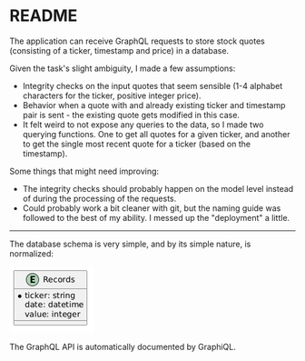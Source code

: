 # README

The application can receive GraphQL requests to store stock quotes (consisting of a ticker, timestamp and price) in a database.

Given the task's slight ambiguity, I made a few assumptions:
* Integrity checks on the input quotes that seem sensible (1-4 alphabet characters for the ticker, positive integer price).
* Behavior when a quote with and already existing ticker and timestamp pair is sent - the existing quote gets modified in this case.
* It felt weird to not expose any queries to the data, so I made two querying functions. One to get all quotes for a given ticker, and another to get the single most recent quote for a ticker (based on the timestamp).

Some things that might need improving:
* The integrity checks should probably happen on the model level instead of during the processing of the requests.
* Could probably work a bit cleaner with git, but the naming guide was followed to the best of my ability. I messed up the "deployment" a little.
---
The database schema is very simple, and by its simple nature, is normalized:

![The incredibly complex db schema](https://github.com/Igno-C/RoRTask/blob/master/db.png?raw=true)

The GraphQL API is automatically documented by GraphiQL.
